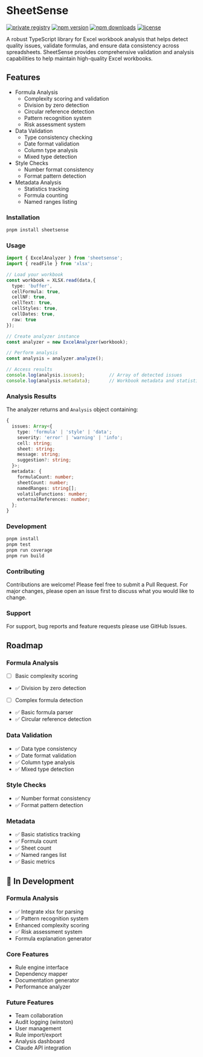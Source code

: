 # SheetSense
[![private registry](https://img.shields.io/badge/verdaccio-blue?style=flat-square)](https://vdo.asadk.dev/-/web/detail/sheetsense)
[![npm version](https://img.shields.io/npm/v/sheetsense.svg?style=flat-square)](https://www.npmjs.com/package/sheetsense)
[![npm downloads](https://img.shields.io/npm/dm/sheetsense.svg?style=flat-square)](https://www.npmjs.com/package/sheetsense)
[![license](https://img.shields.io/npm/l/sheetsense.svg?style=flat-square)](https://github.com/asadbek064/sheetsense/blob/main/LICENSE)


A robust TypeScript library for Excel workbook analysis that helps detect quality issues, validate formulas, and ensure data consistency across spreadsheets. SheetSense provides comprehensive validation and analysis capabilities to help maintain high-quality Excel workbooks.

## Features

- Formula Analysis
  - Complexity scoring and validation
  - Division by zero detection
  - Circular reference detection
  - Pattern recognition system
  - Risk assessment system
- Data Validation
  - Type consistency checking
  - Date format validation
  - Column type analysis
  - Mixed type detection
- Style Checks
  - Number format consistency
  - Format pattern detection
- Metadata Analysis
  - Statistics tracking
  - Formula counting
  - Named ranges listing

### Installation
```bash
pnpm install sheetsense
```

### Usage
```ts
import { ExcelAnalyzer } from 'sheetsense';
import { readFile } from 'xlsx';

// Load your workbook
const workbook = XLSX.read(data,{
  type: 'buffer',
  cellFormula: true,
  cellNF: true,
  cellText: true,
  cellStyles: true,
  cellDates: true,
  raw: true
});

// Create analyzer instance
const analyzer = new ExcelAnalyzer(workbook);

// Perform analysis
const analysis = analyzer.analyze();

// Access results
console.log(analysis.issues);         // Array of detected issues
console.log(analysis.metadata);       // Workbook metadata and statistics
```

### Analysis Results
The analyzer returns and `Analysis` object containing:
```ts
{
  issues: Array<{
    type: 'formula' | 'style' | 'data';
    severity: 'error' | 'warning' | 'info';
    cell: string;
    sheet: string;
    message: string;
    suggestion?: string;
  }>;
  metadata: {
    formulaCount: number;
    sheetCount: number;
    namedRanges: string[];
    volatileFunctions: number;
    externalReferences: number;
  };
}
```

### Development
```bash
pnpm install
pnpm test
pnpm run coverage
pnpm run build
```

### Contributing
Contributions are welcome! Please feel free to submit a Pull Request. For major changes, please open an issue first to discuss what you would like to change.

### Support
For support, bug reports and feature requests please use GitHub Issues.

## Roadmap
### Formula Analysis

- [ ] Basic complexity scoring
- ✅ Division by zero detection 
- [ ] Complex formula detection 
- ✅ Basic formula parser
- ✅ Circular reference detection

### Data Validation

- ✅ Data type consistency 
- ✅ Date format validation
- ✅ Column type analysis 
- ✅ Mixed type detection 

### Style Checks

- ✅ Number format consistency
- ✅ Format pattern detection 

### Metadata

- ✅ Basic statistics tracking
- ✅ Formula count
- ✅ Sheet count
- ✅ Named ranges list
- ✅ Basic metrics



## 🚧 In Development
### Formula Analysis

- ✅ Integrate xlsx for parsing
- ✅ Pattern recognition system
-    Enhanced complexity scoring
- ✅ Risk assessment system
-    Formula explanation generator

### Core Features

- Rule engine interface
- Dependency mapper
- Documentation generator
- Performance analyzer

### Future Features

- Team collaboration
- Audit logging (winston)
- User management
- Rule import/export
- Analysis dashboard
- Claude API integration

